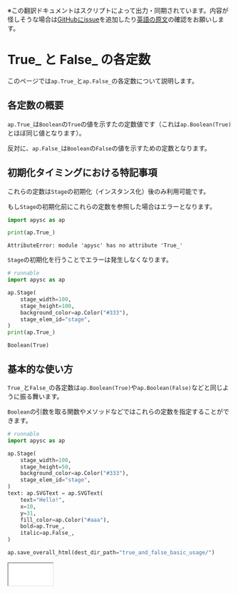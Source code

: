 <span class="inconspicuous-txt">※この翻訳ドキュメントはスクリプトによって出力・同期されています。内容が怪しそうな場合は<a href="https://github.com/simon-ritchie/apysc/issues" target="_blank">GitHubにissue</a>を追加したり[英語の原文](https://simon-ritchie.github.io/apysc/en/true_and_false.html)の確認をお願いします。</span>

# True_ と False_ の各定数

このページでは`ap.True_`と`ap.False_`の各定数について説明します。

## 各定数の概要

`ap.True_`は`Boolean`の`True`の値を示すたの定数値です（これは`ap.Boolean(True)`とほぼ同じ値となります）。

反対に、`ap.False_`は`Boolean`の`False`の値を示すための定数となります。

## 初期化タイミングにおける特記事項

これらの定数は`Stage`の初期化（インスタンス化）後のみ利用可能です。

もし`Stage`の初期化前にこれらの定数を参照した場合はエラーとなります。

```py
import apysc as ap

print(ap.True_)
```

```
AttributeError: module 'apysc' has no attribute 'True_'
```

`Stage`の初期化を行うことでエラーは発生しなくなります。

```py
# runnable
import apysc as ap

ap.Stage(
    stage_width=100,
    stage_height=100,
    background_color=ap.Color("#333"),
    stage_elem_id="stage",
)
print(ap.True_)
```

```
Boolean(True)
```

## 基本的な使い方

`True_`と`False_`の各定数は`ap.Boolean(True)`や`ap.Boolean(False)`などと同じように振る舞います。

`Boolean`の引数を取る関数やメソッドなどではこれらの定数を指定することができます。

```py
# runnable
import apysc as ap

ap.Stage(
    stage_width=100,
    stage_height=50,
    background_color=ap.Color("#333"),
    stage_elem_id="stage",
)
text: ap.SVGText = ap.SVGText(
    text="Hello!",
    x=10,
    y=31,
    fill_color=ap.Color("#aaa"),
    bold=ap.True_,
    italic=ap.False_,
)

ap.save_overall_html(dest_dir_path="true_and_false_basic_usage/")
```

<iframe src="static/true_and_false_basic_usage/index.html" width="100" height="50"></iframe>